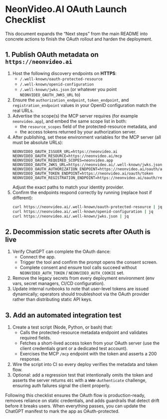 # NeonVideo.AI OAuth Launch Checklist

This document expands the “Next steps” from the main README into concrete actions to finish the OAuth rollout and harden the deployment.

## 1. Publish OAuth metadata on `https://neonvideo.ai`

1. Host the following discovery endpoints on **HTTPS**:
   - `/.well-known/oauth-protected-resource`
   - `/.well-known/openid-configuration`
   - `/.well-known/jwks.json` (or whatever you point `NEONVIDEO_OAUTH_JWKS_URL` to)
2. Ensure the `authorization_endpoint`, `token_endpoint`, and `registration_endpoint` values in your OpenID configuration match the real URLs.
3. Advertise the scope(s) the MCP server requires (for example `neonvideo.app`), and embed the same scope list in both:
   - the `resource_scopes` field of the protected-resource metadata, and
   - the access tokens returned by your authorization server.
4. After publishing, set these environment variables for the MCP server (all must be absolute URLs):
   ```
   NEONVIDEO_OAUTH_ISSUER_URL=https://neonvideo.ai
   NEONVIDEO_OAUTH_RESOURCE=https://neonvideo.ai/mcp
   NEONVIDEO_OAUTH_REQUIRED_SCOPES=neonvideo.app
   NEONVIDEO_OAUTH_JWKS_URL=https://neonvideo.ai/.well-known/jwks.json
   NEONVIDEO_OAUTH_AUTHORIZATION_ENDPOINT=https://neonvideo.ai/oauth/authorize
   NEONVIDEO_OAUTH_TOKEN_ENDPOINT=https://neonvideo.ai/oauth/token
   NEONVIDEO_OAUTH_REGISTRATION_ENDPOINT=https://neonvideo.ai/oauth/register
   ```
   Adjust the exact paths to match your identity provider.
5. Confirm the endpoints respond correctly by running (replace host if different):
   ```bash
   curl https://neonvideo.ai/.well-known/oauth-protected-resource | jq
   curl https://neonvideo.ai/.well-known/openid-configuration | jq
   curl https://neonvideo.ai/.well-known/jwks.json | jq
   ```

## 2. Decommission static secrets after OAuth is live

1. Verify ChatGPT can complete the OAuth dance:
   - Connect the app.
   - Trigger the tool and confirm the prompt opens the consent screen.
   - Complete consent and ensure tool calls succeed without `NEONVIDEO_AUTH_TOKEN` / `NEONVIDEO_AUTH_COOKIE` set.
2. Remove the legacy secrets from every deployment environment (env vars, secret managers, CI/CD configuration).
3. Update internal runbooks to note that user-level tokens are issued dynamically; operators should troubleshoot via the OAuth provider rather than distributing static API keys.

## 3. Add an automated integration test

1. Create a test script (Node, Python, or bash) that:
   - Calls the protected-resource metadata endpoint and validates required fields.
   - Fetches a short-lived access token from your OAuth server (use the client credentials grant or a dedicated test account).
   - Exercises the MCP `/mcp` endpoint with the token and asserts a 200 response.
2. Wire the script into CI so every deploy verifies the metadata and token flow.
3. Optional: add a regression test that intentionally omits the token and asserts the server returns `401` with a `WWW-Authenticate` challenge, ensuring auth failures signal the client properly.

Following this checklist ensures the OAuth flow is production-ready, removes reliance on static credentials, and adds guardrails that detect drift before it breaks users. When everything passes, you can update the ChatGPT manifest to mark the app as OAuth-protected. 
